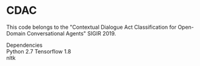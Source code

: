 # CDAC
This code belongs to the "Contextual Dialogue Act Classification for Open-Domain Conversational Agents" SIGIR 2019. <br />

Dependencies <br />
Python 2.7
Tensorflow 1.8 <br />
nltk
